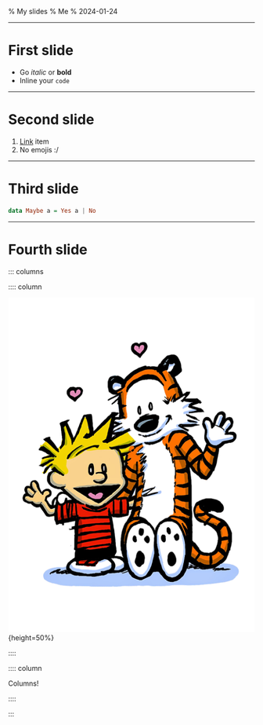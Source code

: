 % My slides
% Me
% 2024-01-24

---

# First slide

- Go _italic_ or **bold**
- Inline your `code`

---

# Second slide

1. [Link](http://www.link.com) item
2. No emojis :/

---

# Third slide

```haskell
data Maybe a = Yes a | No
```

---

# Fourth slide

::: columns

:::: column

![Caption](example.png){height=50%}

::::

:::: column

Columns!

::::

:::
